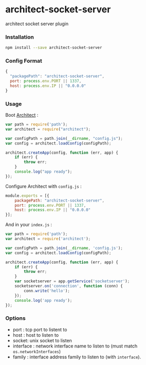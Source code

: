 # architect-socket-server
architect socket server plugin


### Installation

```sh
npm install --save architect-socket-server
```
### Config Format 

```js
{
  "packagePath": "architect-socket-server",
  port: process.env.PORT || 1337,
  host: process.env.IP || "0.0.0.0"
}
```


### Usage

Boot [Architect](https://github.com/c9/architect) :

```js
var path = require('path');
var architect = require("architect");

var configPath = path.join(__dirname, "config.js");
var config = architect.loadConfig(configPath);

architect.createApp(config, function (err, app) {
    if (err) {
        throw err;
    }
    console.log("app ready");
});
```

Configure Architect with `config.js` :

```js
module.exports = [{
    packagePath: "architect-socket-server",
    port: process.env.PORT || 1337,
    host: process.env.IP || "0.0.0.0"
}];
```
 
And in your `index.js` :

```js
var path = require('path');
var architect = require('architect');

var configPath = path.join(__dirname, 'config.js');
var config = architect.loadConfig(configPath);

architect.createApp(config, function (err, app) {
    if (err) {
        throw err;
    }
    var socketserver = app.getService('socketserver');
    socketserver.on('connection', function (conn) {
        conn.write('hello');
    });
    console.log('app ready');
});
```

### Options
* port : tcp port to listent to
* host : host to listen to
* socket: unix socket to listen
* interface : network interface name to listen to (must match `os.networkInterfaces`)
* family : interface address family to listen to (with `interface`).